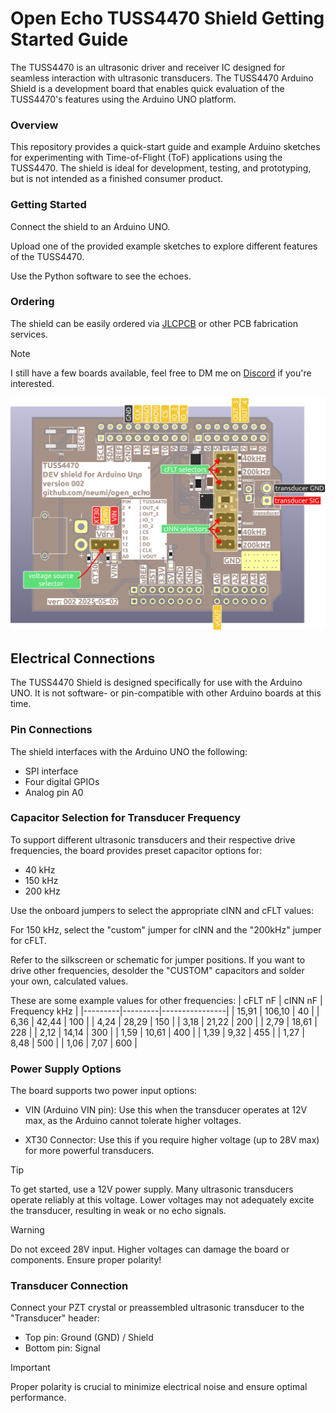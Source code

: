 # Open Echo TUSS4470 Shield Getting Started Guide

The TUSS4470 is an ultrasonic driver and receiver IC designed for seamless interaction with ultrasonic transducers. The TUSS4470 Arduino Shield is a development board that enables quick evaluation of the TUSS4470's features using the Arduino UNO platform.

### Overview
This repository provides a quick-start guide and example Arduino sketches for experimenting with Time-of-Flight (ToF) applications using the TUSS4470. The shield is ideal for development, testing, and prototyping, but is not intended as a finished consumer product.

### Getting Started
Connect the shield to an Arduino UNO.

Upload one of the provided example sketches to explore different features of the TUSS4470.

Use the Python software to see the echoes.

### Ordering
The shield can be easily ordered via [JLCPCB](https://jlcpcb.com/?from=Neumi) or other PCB fabrication services.

> [!Note]
> I still have a few boards available, feel free to DM me on [Discord](https://discord.com/invite/rerCyqAcrw) if you're interested.

<img alt="PCB overview TUSS4470" src="/documentation/images/shield_pinout.png">


## Electrical Connections
The TUSS4470 Shield is designed specifically for use with the Arduino UNO. It is not software- or pin-compatible with other Arduino boards at this time.

### Pin Connections
The shield interfaces with the Arduino UNO the following:
- SPI interface
- Four digital GPIOs
- Analog pin A0

### Capacitor Selection for Transducer Frequency
To support different ultrasonic transducers and their respective drive frequencies, the board provides preset capacitor options for:
- 40 kHz
- 150 kHz
- 200 kHz

Use the onboard jumpers to select the appropriate cINN and cFLT values:

For 150 kHz, select the "custom" jumper for cINN and the "200kHz" jumper for cFLT.

Refer to the silkscreen or schematic for jumper positions.
If you want to drive other frequencies, desolder the "CUSTOM" capacitors and solder your own, calculated values. 

These are some example values for other frequencies:
| cFLT nF | cINN nF | Frequency kHz  |
|---------|---------|----------------|
|  15,91  |  106,10 |            40  |
|  6,36   |  42,44  |           100  |
|  4,24   |  28,29  |           150  |
|  3,18   |  21,22  |           200  |
|  2,79   |  18,61  |           228  |
|  2,12   |  14,14  |           300  |
|  1,59   |  10,61  |           400  |
|  1,39   |  9,32   |           455  |
|  1,27   |  8,48   |           500  |
|  1,06   |  7,07   |           600  |

### Power Supply Options
The board supports two power input options:
- VIN (Arduino VIN pin):
Use this when the transducer operates at 12V max, as the Arduino cannot tolerate higher voltages.

- XT30 Connector:
Use this if you require higher voltage (up to 28V max) for more powerful transducers.

> [!Tip]
> To get started, use a 12V power supply. Many ultrasonic transducers operate reliably at this voltage.
> Lower voltages may not adequately excite the transducer, resulting in weak or no echo signals.

> [!Warning]
> Do not exceed 28V input. Higher voltages can damage the board or components. Ensure proper polarity!

### Transducer Connection
Connect your PZT crystal or preassembled ultrasonic transducer to the "Transducer" header:

- Top pin: Ground (GND) / Shield
- Bottom pin: Signal

> [!Important]
> Proper polarity is crucial to minimize electrical noise and ensure optimal performance.

